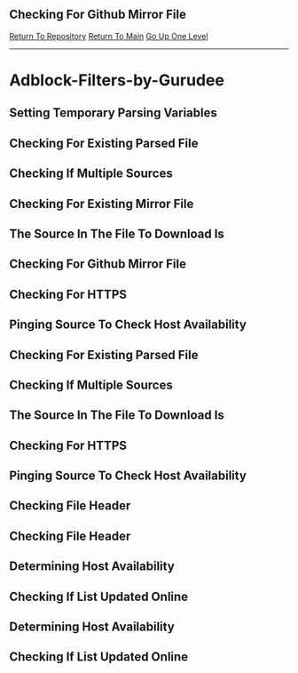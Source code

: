 ## Checking For Github Mirror File
[Return To Repository](https://github.com/DigitalWarrior/piholeparser/)
[Return To Main](https://github.com/DigitalWarrior/piholeparser/blob/master/RecentRunLogs/Mainlog.md)
[Go Up One Level](https://github.com/DigitalWarrior/piholeparser/blob/master/RecentRunLogs/TopLevelScripts/30-Processing-External-Blacklists.md)
____________________________________
# Adblock-Filters-by-Gurudee
## Setting Temporary Parsing Variables
## Checking For Existing Parsed File
## Checking If Multiple Sources
## Checking For Existing Mirror File
## The Source In The File To Download Is
## Checking For Github Mirror File
## Checking For HTTPS
## Pinging Source To Check Host Availability
## Checking For Existing Parsed File
## Checking If Multiple Sources
## The Source In The File To Download Is
## Checking For HTTPS
## Pinging Source To Check Host Availability
## Checking File Header
## Checking File Header
## Determining Host Availability
## Checking If List Updated Online
## Determining Host Availability
## Checking If List Updated Online
